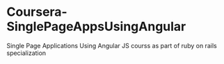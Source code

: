 # Coursera-SinglePageAppsUsingAngular
Single Page Applications Using Angular JS courss as part of ruby on rails specialization
